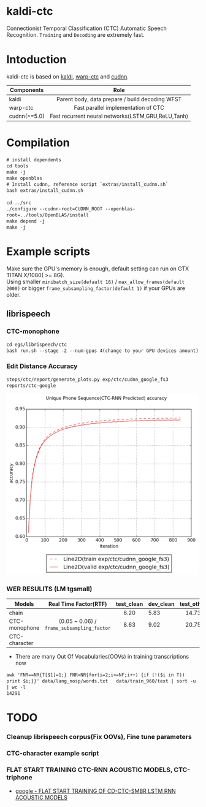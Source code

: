 # kaldi-ctc


Connectionist Temporal Classification (CTC) Automatic Speech Recognition. `Training` and `Decoding` are extremely fast.

# Intoduction
kaldi-ctc is based on [kaldi](https://github.com/kaldi-asr/kaldi), [warp-ctc](https://github.com/baidu-research/warp-ctc) and [cudnn](https://developer.nvidia.com/cudnn).

| Components |    Role    |
| -----------|:-------------:|
| kaldi      | Parent body, data prepare / build decoding WFST  |
| warp-ctc   | Fast parallel implementation of CTC  |
| cudnn(>=5.0)|Fast recurrent neural networks(LSTM,GRU,ReLU,Tanh)  |

# Compilation

```
# install dependents
cd tools
make -j
make openblas
# Install cudnn, reference script `extras/install_cudnn.sh`
bash extras/install_cudnn.sh

cd ../src
./configure --cudnn-root=CUDNN_ROOT --openblas-root=../tools/OpenBLAS/install
make depend -j
make -j
```

# Example scripts
Make sure the GPU's memory is enough, default setting can run on GTX TITAN X/1080( >= 8G).  
Using smaller `minibatch_size(default 16)` / `max_allow_frames(default 2000)` or bigger `frame_subsampling_factor(default 1)` if your GPUs are older.

## librispeech

### CTC-monophone
```
cd egs/librispeech/ctc
bash run.sh --stage -2 --num-gpus 4(change to your GPU devices amount)
```

### Edit Distance Accuracy
```
steps/ctc/report/generate_plots.py exp/ctc/cudnn_google_fs3 reports/ctc-google
```
<img src="./egs/librispeech/ctc/reports/ctc-google/accuracy.jpg" width="500">

### WER RESULITS (LM tgsmall)
| Models | Real Time Factor(RTF) | test_clean | dev_clean | test_other | dev_other |
| -------|:----:|:------:| :-------|:----------:|:----------:|
|chain   |         |  6.20  | 5.83| 14.73 |14.56|
| CTC-monophone    | (0.05 ~ 0.06) / `frame_subsampling_factor` |  8.63 | 9.02 | 20.75 |  22.16 |
| CTC-character    |  |


* There are many Out Of Vocabularies(OOVs) in training transcriptions now

```
awk 'FNR==NR{T[$1]=1;} FNR<NR{for(i=2;i<=NF;i++) {if (!($i in T)) print $i;}}' data/lang_nosp/words.txt   data/train_960/text | sort -u | wc -l
14291
```


# TODO
### Cleanup librispeech corpus(Fix OOVs), Fine tune parameters
### CTC-character example script
### FLAT START TRAINING CTC-RNN ACOUSTIC MODELS, CTC-triphone
* [google - FLAT START TRAINING OF CD-CTC-SMBR LSTM RNN ACOUSTIC MODELS](http://ieeexplore.ieee.org/document/7472710/)



